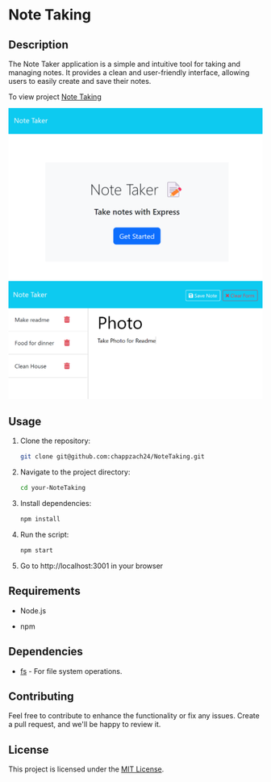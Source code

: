 # Note Taking

## Description
The Note Taker application is a simple and intuitive tool for taking and managing notes. It provides a clean and user-friendly interface, allowing users to easily create and save their notes.

To view project [Note Taking](https://chappzach24.github.io/Weather-ServerSideAPI)

![alt text](https://github.com/chappzach24/NoteTaking/blob/main/photos/Screenshot%202024-02-03%20182417.png)
![alt text](https://github.com/chappzach24/NoteTaking/blob/main/photos/Screenshot%202024-02-03%20182352.png)


## Usage

1. Clone the repository:

    ```bash
    git clone git@github.com:chappzach24/NoteTaking.git
    ```

2. Navigate to the project directory:

    ```bash
    cd your-NoteTaking
    ```

3. Install dependencies:

    ```bash
    npm install
    ```

4. Run the script:

    ```bash
    npm start
    ```

5. Go to http://localhost:3001 in your browser

## Requirements

- Node.js

- npm 

## Dependencies

- [fs](https://nodejs.org/api/fs.html) - For file system operations.

## Contributing

Feel free to contribute to enhance the functionality or fix any issues. Create a pull request, and we'll be happy to review it.

## License

This project is licensed under the [MIT License](LICENSE).
